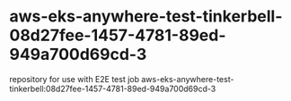 # aws-eks-anywhere-test-tinkerbell-08d27fee-1457-4781-89ed-949a700d69cd-3
repository for use with E2E test job aws-eks-anywhere-test-tinkerbell:08d27fee-1457-4781-89ed-949a700d69cd-3
